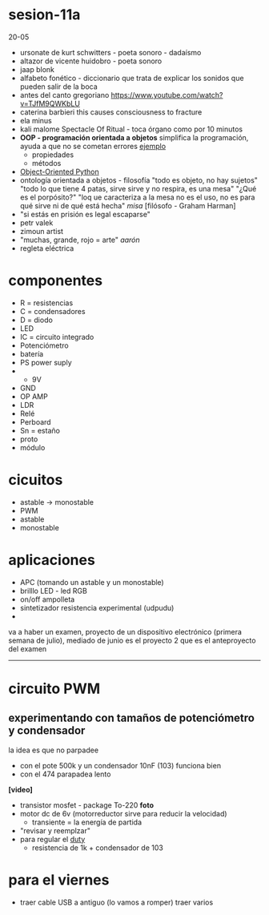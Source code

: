 # sesion-11a
20-05

- ursonate de kurt schwitters - poeta sonoro - dadaísmo
- altazor de vicente huidobro - poeta sonoro
- jaap blonk
- alfabeto fonético - diccionario que trata de explicar los sonidos que pueden salir de la boca
- antes del canto gregoriano <https://www.youtube.com/watch?v=TJfM9QWKbLU>
- caterina barbieri this causes consciousness to fracture
- ela minus
- kali malome Spectacle Of Ritual - toca órgano como por 10 minutos
-  **OOP - programación orientada a objetos** simplifica la programación, ayuda a que no se cometan errores [ejemplo](https://miro.medium.com/v2/resize:fit:1400/1*cTHHv06tmSzE8EDc3Hl7dg.jpeg)
    - propiedades
    - métodos
- [Object-Oriented Python](https://nostarch.com/object-oriented-python)
- ontología orientada a objetos - filosofía "todo es objeto, no hay sujetos" "todo lo que tiene 4 patas, sirve sirve y no respira, es una mesa" "¿Qué es el porpósito?" "loq ue caracteriza a la mesa no es el uso, no es para qué sirve ni de qué está hecha" *misa* [filósofo - Graham Harman]
- "si estás en prisión es legal escaparse"
- petr valek
- zimoun artist
- "muchas, grande, rojo = arte" *aarón*
- regleta eléctrica 

# componentes

- R = resistencias
- C = condensadores
- D = diodo 
- LED
- IC = circuito integrado
- Potenciómetro
- batería
- PS power suply
- + 9V
- GND
- OP AMP
- LDR
- Relé
- Perboard
- Sn = estaño
- proto
- módulo

# cicuitos
- astable -> monostable
- PWM
- astable
- monostable

# aplicaciones
- APC (tomando un astable y un monostable)
- brilllo LED - led RGB
- on/off ampolleta
- sintetizador resistencia experimental (udpudu)
- 

va a haber un examen, proyecto de un dispositivo electrónico (primera semana de julio), mediado de junio es el proyecto 2 que es el anteproyecto del examen

---

# circuito PWM

## experimentando con tamaños de potenciómetro y condensador

la idea es que no parpadee 

- con el pote 500k y un condensador 10nF (103) funciona bien
- con el 474 parapadea lento

**[video]**

- transistor mosfet - package To-220 **foto**
- motor dc de 6v (motorreductor sirve para reducir la velocidad)
    - transiente = la energía de partida
- "revisar y reemplzar"
- para regular el [duty](https://rufianenlared.com/duty-cycle/#:~:text=El%20duty%20cycle%20es%20un,tiempo%20el%20pulso%20est%C3%A1%20encendido.)
    - resistencia de 1k + condensador de 103

# para el viernes

- traer cable USB a antiguo (lo vamos a romper) traer varios